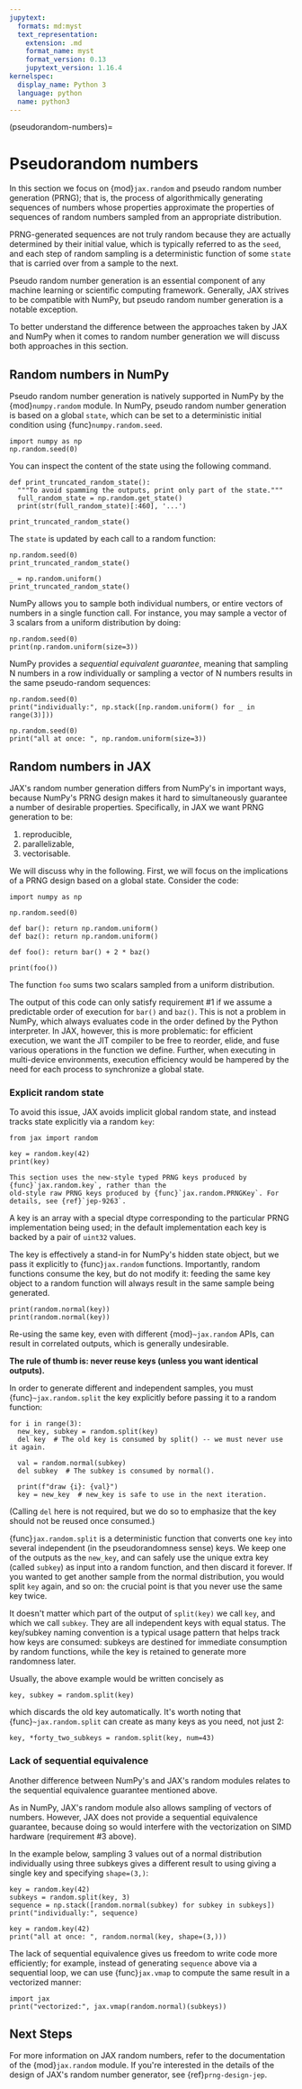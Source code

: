 ```yaml
---
jupytext:
  formats: md:myst
  text_representation:
    extension: .md
    format_name: myst
    format_version: 0.13
    jupytext_version: 1.16.4
kernelspec:
  display_name: Python 3
  language: python
  name: python3
---
```


(pseudorandom-numbers)=
# Pseudorandom numbers

<!--* freshness: { reviewed: '2024-05-03' } *-->

In this section we focus on {mod}`jax.random` and pseudo random number generation (PRNG); that is, the process of algorithmically generating sequences of numbers whose properties approximate the properties of sequences of random numbers sampled from an appropriate distribution.

PRNG-generated sequences are not truly random because they are actually determined by their initial value, which is typically referred to as the `seed`, and each step of random sampling is a deterministic function of some `state` that is carried over from a sample to the next.

Pseudo random number generation is an essential component of any machine learning or scientific computing framework. Generally, JAX strives to be compatible with NumPy, but pseudo random number generation is a notable exception.

To better understand the difference between the approaches taken by JAX and NumPy when it comes to random number generation we will discuss both approaches in this section.

## Random numbers in NumPy

Pseudo random number generation is natively supported in NumPy by the {mod}`numpy.random` module.
In NumPy, pseudo random number generation is based on a global `state`, which can be set to a deterministic initial condition using {func}`numpy.random.seed`.

```{code-cell}
import numpy as np
np.random.seed(0)
```

You can inspect the content of the state using the following command.

```{code-cell}
def print_truncated_random_state():
  """To avoid spamming the outputs, print only part of the state."""
  full_random_state = np.random.get_state()
  print(str(full_random_state)[:460], '...')

print_truncated_random_state()
```

The `state` is updated by each call to a random function:

```{code-cell}
np.random.seed(0)
print_truncated_random_state()
```

```{code-cell}
_ = np.random.uniform()
print_truncated_random_state()
```

NumPy allows you to sample both individual numbers, or entire vectors of numbers in a single function call. For instance, you may sample a vector of 3 scalars from a uniform distribution by doing:

```{code-cell}
np.random.seed(0)
print(np.random.uniform(size=3))
```

NumPy provides a *sequential equivalent guarantee*, meaning that sampling N numbers in a row individually or sampling a vector of N numbers results in the same pseudo-random sequences:

```{code-cell}
np.random.seed(0)
print("individually:", np.stack([np.random.uniform() for _ in range(3)]))

np.random.seed(0)
print("all at once: ", np.random.uniform(size=3))
```

## Random numbers in JAX

JAX's random number generation differs from NumPy's in important ways, because NumPy's
PRNG design makes it hard to simultaneously guarantee a number of desirable properties.
Specifically, in JAX we want PRNG generation to be:

1. reproducible,
2. parallelizable,
3. vectorisable.

We will discuss why in the following. First, we will focus on the implications of a PRNG design based on a global state. Consider the code:

```{code-cell}
import numpy as np

np.random.seed(0)

def bar(): return np.random.uniform()
def baz(): return np.random.uniform()

def foo(): return bar() + 2 * baz()

print(foo())
```

The function `foo` sums two scalars sampled from a uniform distribution.

The output of this code can only satisfy requirement #1 if we assume a predictable order of execution for `bar()` and `baz()`.
This is not a problem in NumPy, which always evaluates code in the order defined by the Python interpreter.
In JAX, however, this is more problematic: for efficient execution, we want the JIT compiler to be free to reorder, elide, and fuse various operations in the function we define.
Further, when executing in multi-device environments, execution efficiency would be hampered by the need for each process to synchronize a global state.

### Explicit random state

To avoid this issue, JAX avoids implicit global random state, and instead tracks state explicitly via a random `key`:

```{code-cell}
from jax import random

key = random.key(42)
print(key)
```

```{note}
This section uses the new-style typed PRNG keys produced by {func}`jax.random.key`, rather than the
old-style raw PRNG keys produced by {func}`jax.random.PRNGKey`. For details, see {ref}`jep-9263`.
```

A key is an array with a special dtype corresponding to the particular PRNG implementation being used; in the default implementation each key is backed by a pair of `uint32` values.

The key is effectively a stand-in for NumPy's hidden state object, but we pass it explicitly to {func}`jax.random` functions.
Importantly, random functions consume the key, but do not modify it: feeding the same key object to a random function will always result in the same sample being generated.

```{code-cell}
print(random.normal(key))
print(random.normal(key))
```

Re-using the same key, even with different {mod}`~jax.random` APIs, can result in correlated outputs, which is generally undesirable. 

**The rule of thumb is: never reuse keys (unless you want identical outputs).**

In order to generate different and independent samples, you must {func}`~jax.random.split` the key explicitly before passing it to a random function:

```{code-cell}
for i in range(3):
  new_key, subkey = random.split(key)
  del key  # The old key is consumed by split() -- we must never use it again.

  val = random.normal(subkey)
  del subkey  # The subkey is consumed by normal().

  print(f"draw {i}: {val}")
  key = new_key  # new_key is safe to use in the next iteration.
```

(Calling `del` here is not required, but we do so to emphasize that the key should not be reused once consumed.)

{func}`jax.random.split` is a deterministic function that converts one `key` into several independent (in the pseudorandomness sense) keys.
We keep one of the outputs as the `new_key`, and can safely use the unique extra key (called `subkey`) as input into a random function, and then discard it forever.
If you wanted to get another sample from the normal distribution, you would split `key` again, and so on: the crucial point is that you never use the same key twice.

It doesn't matter which part of the output of `split(key)` we call `key`, and which we call `subkey`.
They are all independent keys with equal status.
The key/subkey naming convention is a typical usage pattern that helps track how keys are consumed:
subkeys are destined for immediate consumption by random functions, while the key is retained to generate more randomness later.

Usually, the above example would be written concisely as

```{code-cell}
key, subkey = random.split(key)
```

which discards the old key automatically.
It's worth noting that {func}`~jax.random.split` can create as many keys as you need, not just 2:

```{code-cell}
key, *forty_two_subkeys = random.split(key, num=43)
```

### Lack of sequential equivalence

Another difference between NumPy's and JAX's random modules relates to the sequential equivalence guarantee mentioned above.

As in NumPy, JAX's random module also allows sampling of vectors of numbers.
However, JAX does not provide a sequential equivalence guarantee, because doing so would interfere with the vectorization on SIMD hardware (requirement #3 above).

In the example below, sampling 3 values out of a normal distribution individually using three subkeys gives a different result to using giving a single key and specifying `shape=(3,)`:

```{code-cell}
key = random.key(42)
subkeys = random.split(key, 3)
sequence = np.stack([random.normal(subkey) for subkey in subkeys])
print("individually:", sequence)

key = random.key(42)
print("all at once: ", random.normal(key, shape=(3,)))
```

The lack of sequential equivalence gives us freedom to write code more efficiently; for example,
instead of generating `sequence` above via a sequential loop, we can use {func}`jax.vmap` to
compute the same result in a vectorized manner:

```{code-cell}
import jax
print("vectorized:", jax.vmap(random.normal)(subkeys))
```

## Next Steps

For more information on JAX random numbers, refer to the documentation of the {mod}`jax.random`
module. If you're interested in the details of the design of JAX's random number generator,
see {ref}`prng-design-jep`.
